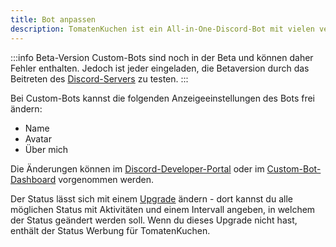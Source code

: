 ```yaml
---
title: Bot anpassen
description: TomatenKuchen ist ein All-in-One-Discord-Bot mit vielen verschiedenen Funktionen. Listet die Möglichkeiten zur Anpassung deines Custom-Bots auf.
---
```


:::info Beta-Version
Custom-Bots sind noch in der Beta und können daher Fehler enthalten.
Jedoch ist jeder eingeladen, die Betaversion durch das Beitreten des [Discord-Servers](https://tomatenkuchen.com/discord) zu testen.
:::

Bei Custom-Bots kannst die folgenden Anzeigeeinstellungen des Bots frei ändern:
- Name
- Avatar
- Über mich

Die Änderungen können im [Discord-Developer-Portal](https://discord.com/developers/applications) oder im [Custom-Bot-Dashboard](https://tomatenkuchen.com/dashboard/custom) vorgenommen werden.

Der Status lässt sich mit einem [Upgrade](./upgrades) ändern - dort kannst du alle möglichen Status mit Aktivitäten und einem Intervall angeben, in welchem der Status geändert werden soll. Wenn du dieses Upgrade nicht hast, enthält der Status Werbung für TomatenKuchen.
